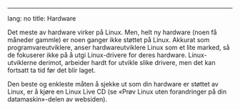 

---
lang: no
title: Hardware</h2>

Det meste av hardware virker på Linux. Men, helt ny hardware (noen få måneder gammle) er noen ganger ikke støttet på Linux. Akkurat som programvareutviklere, anser hardwareutviklere Linux som et lite marked, så de fokuserer ikke på å utgi Linux-drivere for deres hardware. Linux-utviklerne derimot, arbeider hardt for utvikle slike drivere, men det kan fortsatt ta tid før det blir laget.

Den beste og enkleste måten å sjekke ut som din hardware er støttet av Linux, er å kjøre en Linux Live CD (se «Prøv Linux uten forandringer på din datamaskin»-delen av websiden).

